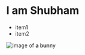 # I am Shubham

* item1
* item2

![image of a bunny](https://i.ytimg.com/vi/kYnx7nPw-xo/maxresdefault.jpg)
